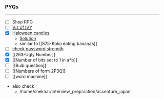 ### PYQs
---
- [ ] Shop RPG
- [ ] [Viz of IVY](https://leetcode.com/discuss/interview-question/1524613/accenture-japan-oa-question)
- [x] [Haloween candies](https://leetcode.com/discuss/interview-question/384262/airbnb-oa-2019-candy)
	- [Solution](https://leetcode.com/discuss/interview-question/1604721/Airbnb-or-OA-2021-or-Halloween-Candy)
	- similar to [[875-Koko eating bananas]]
- [ ] [check password strength](https://www.geeksforgeeks.org/program-check-strength-password/)
- [x] [[263-Ugly Number]]
- [x] [[Number of bits set to 1 in a*b]]
- [ ] [[Bulb question]]
- [ ] [[Numbers of form 2P3Q]]
- [ ] [[word machine]]
- also check 
	- /home/shekhar/interview_preparation/accenture_japan